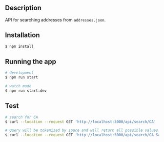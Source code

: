 ## Description

API for searching addresses from `addresses.json`.

## Installation

```bash
$ npm install
```

## Running the app

```bash
# development
$ npm run start

# watch mode
$ npm run start:dev
```

## Test

```bash
# search for CA
$ curl --location --request GET 'http://localhost:3000/api/search/CA'

# Query will be tokenized by space and will return all possible values
$ curl --location --request GET 'http://localhost:3000/api/search/CA San'
```
